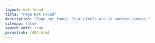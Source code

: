 ```yaml
---
layout: not-found
title: "Page Not Found"
description: "Page not found. Your pixels are in another canvas."
sitemap: false
search_omit: true
permalink: /404.html
---
```

<script src="{{ site.baseurl }}/assets/js/typed.min.js"></script>
<script>
  $(function(){
            var weekdays = ["Sunday", "Monday", "Tuesday", "Wednesday", "Thursday", "Friday", "Saturday"];
            var dayOfWeekIndex = (new Date()).getDay();
            var dayOfWeek = weekdays[dayOfWeekIndex];
            var dayOfWeekPastIndex = Math.floor(weekdays.length * Math.random());
            var dayOfWeekPast;
            var hourOfDay = new Date().getHours();
            var timeOfDay;
            // choose day of week other than current one
            if (dayOfWeekPastIndex == dayOfWeekIndex) {
              dayOfWeekPast = weekdays[(dayOfWeekPastIndex + 1) % weekdays.length];
            } else {
              dayOfWeekPast = weekdays[dayOfWeekPastIndex];
            }
            // assign time of day to the hour
            if ((hourOfDay >= 4) && (hourOfDay <= 11)) {
              timeOfDay = "morning";
            } else if ((hourOfDay >= 12) && (hourOfDay <= 16)) {
              timeOfDay = "afternoon";
            } else { 
              timeOfDay = "evening";
            }
            // make conversation
            $('#story').typed({
                strings: ['Hey there! Booboo Bear,^2000 \nHere we are.^2000 \nAin\'t much to look at, is it?^2000 \nCame here on a ' + dayOfWeekPast + " night once.^1000 \nIt was actually pretty crowded.^1000 \nBut on a " + dayOfWeek + " " +  timeOfDay + " .^300 .^300 .^1000 \nI guess it's just you^2000 and me.^2000 \nHeh.^3000 \nSo, what do you wanna do? ^2000 \nWe could just hang out here,^2000 \nLook at each other.^3000 \nNevermind,^1000 you're not that pretty.^2000 "],
                typeSpeed: 20,
                backDelay: 500,
                loop: false,
                loopCount: false,
            });
        });
		$(document).ready(function() {
          setTimeout(function() {

	        $('#tear').css('display','block');
          }, 1000);
        });
        $(document).ready(function() {
          setTimeout(function() {
            // send 'em packing 
            $('#kick').append(' <a href="/">GO HOME</a>');
          }, 47000);
        });
        
</script>


<div id="story"></div>
<div id="kick"></div>

<script type="text/javascript">
  var GOOG_FIXURL_LANG = 'en';
  var GOOG_FIXURL_SITE = '{{ site.url }}'
</script>
<script type="text/javascript"
  src="//linkhelp.clients.google.com/tbproxy/lh/wm/fixurl.js">
</script>